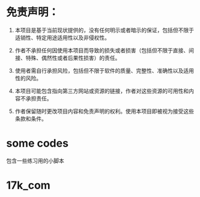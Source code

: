 # 免责声明：

1. 本项目是基于当前现状提供的，没有任何明示或者暗示的保证，包括但不限于适销性、特定用途适用性以及非侵权性。

2. 作者不承担任何因使用本项目而导致的损失或者损害（包括但不限于直接、间接、特殊、偶然性或者后果性损害）的责任。

3. 使用者需自行承担风险，包括但不限于软件的质量、完整性、准确性以及适用性的风险。

4. 本项目可能包含指向第三方网站或资源的链接，作者对这些资源的可用性和内容不承担责任。

5. 作者保留随时更改项目内容和免责声明的权利。使用本项目即被视为接受这些条款和条件。


# some codes
包含一些练习用的小脚本

# 17k_com





